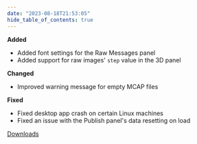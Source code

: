 ```yaml
---
date: "2023-08-18T21:53:05"
hide_table_of_contents: true
---
```


**Added**

- Added font settings for the Raw Messages panel
- Added support for raw images' `step` value in the 3D panel

**Changed**

- Improved warning message for empty MCAP files

**Fixed**

- Fixed desktop app crash on certain Linux machines
- Fixed an issue with the Publish panel's data resetting on load

[Downloads](https://github.com/foxglove/studio/releases/tag/v1.67.0)
